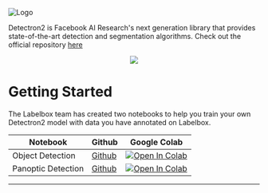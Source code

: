 ![Logo](images/detectron-logo.png)

Detectron2 is Facebook AI Research's next generation library that provides state-of-the-art detection and segmentation
algorithms. Check out the official repository [here](https://github.com/facebookresearch/detectron2) 


<div align="center">
  <img src="https://user-images.githubusercontent.com/1381301/66535560-d3422200-eace-11e9-9123-5535d469db19.png"/>
</div>

# Getting Started

The Labelbox team has created two notebooks to help you train your own Detectron2 model with data you have annotated on
Labelbox.

| Notebook                    | Github                            | Google Colab |
| --------------------------- | --------------------------------- | ------------ |
| Object Detection            | [Github](coco_object.ipynb)  | [![Open In Colab](https://colab.research.google.com/assets/colab-badge.svg)](https://colab.research.google.com/github/Labelbox/labelbox-python/blob/master/examples/integrations/detectron2/coco_panoptic.ipynb) |
| Panoptic Detection          | [Github](coco_panoptic.ipynb)    | [![Open In Colab](https://colab.research.google.com/assets/colab-badge.svg)](https://colab.research.google.com/github/Labelbox/labelbox-python/blob/master/examples/integrations/detectron2/coco_panoptic.ipynb)
------

